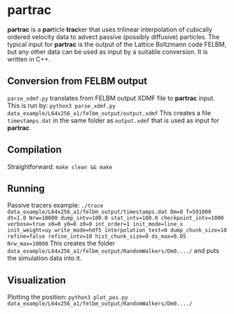 # partrac
**partrac** is a **par**ticle **trac**ker that uses trilinear interpolation of cubically ordered velocity data to advect passive (possibly diffusive) particles. The typical input for **partrac** is the output of the Lattice Boltzmann code FELBM, but any other data can be used as input by a suitable conversion. It is written in C++.

## Conversion from FELBM output
`parse_xdmf.py` translates from FELBM output XDMF file to **partrac** input. This is run by:
`python3 parse_xdmf.py data_example/L64x256_a1/felbm_output/output.xdmf`
This creates a file `timestamps.dat` in the same folder as `output.xdmf` that is used as input for **partrac**.

## Compilation
Straightforward:
`make clean && make`

## Running
Passive tracers example:
`./trace data_example/L64x256_a1/felbm_output/timestamps.dat Dm=0 T=591000 dt=1.0 Nrw=10000 dump_intv=100.0 stat_intv=100.0 checkpoint_intv=1000 verbose=true x0=0 y0=0 z0=0 int_order=1 init_mode=line_x init_weight=uy write_mode=hdf5 interpolation_test=0 dump_chunk_size=10 refine=false refine_intv=10 hist_chunk_size=0 ds_max=0.05 Nrw_max=10000`
This creates the folder `data_example/L64x256_a1/felbm_output/RandomWalkers/Dm0..../` and puts the simulation data into it.

## Visualization
Plotting the position:
`python3 plot_pos.py data_example/L64x256_a1/felbm_output/RandomWalkers/Dm0..../`
